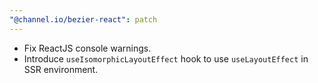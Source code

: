 ```yaml
---
"@channel.io/bezier-react": patch
---
```


- Fix ReactJS console warnings.
- Introduce `useIsomorphicLayoutEffect` hook to use `useLayoutEffect` in SSR environment. 

